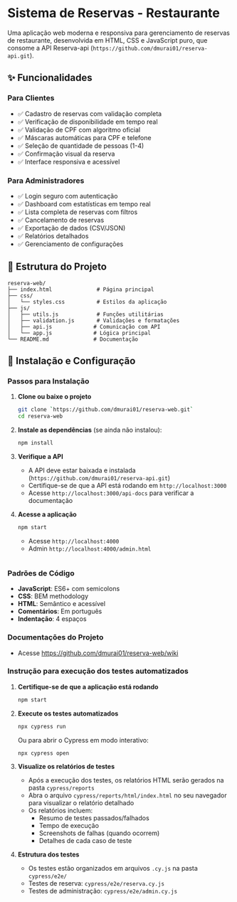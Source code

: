 # Sistema de Reservas - Restaurante
Uma aplicação web moderna e responsiva para gerenciamento de reservas de restaurante, desenvolvida em HTML, CSS e JavaScript puro, que consome a API Reserva-api (`https://github.com/dmurai01/reserva-api.git`).

## ✨ Funcionalidades
### Para Clientes
- ✅ Cadastro de reservas com validação completa
- ✅ Verificação de disponibilidade em tempo real
- ✅ Validação de CPF com algoritmo oficial
- ✅ Máscaras automáticas para CPF e telefone
- ✅ Seleção de quantidade de pessoas (1-4)
- ✅ Confirmação visual da reserva
- ✅ Interface responsiva e acessível

### Para Administradores
- ✅ Login seguro com autenticação
- ✅ Dashboard com estatísticas em tempo real
- ✅ Lista completa de reservas com filtros
- ✅ Cancelamento de reservas
- ✅ Exportação de dados (CSV/JSON)
- ✅ Relatórios detalhados
- ✅ Gerenciamento de configurações

## 📁 Estrutura do Projeto

```
reserva-web/
├── index.html              # Página principal
├── css/
│   └── styles.css          # Estilos da aplicação
├── js/
│   ├── utils.js            # Funções utilitárias
│   ├── validation.js       # Validações e formatações
│   ├── api.js             # Comunicação com API
│   └── app.js             # Lógica principal
└── README.md              # Documentação
```

## 🚀 Instalação e Configuração

### Passos para Instalação
1. **Clone ou baixe o projeto**
   ```bash
   git clone `https://github.com/dmurai01/reserva-web.git`
   cd reserva-web
   ```
2. **Instale as dependências** (se ainda não instalou):
   ```bash
   npm install
   ```

3. **Verifique a API**
   - A API deve estar baixada e instalada (`https://github.com/dmurai01/reserva-api.git`)
   - Certifique-se de que a API está rodando em `http://localhost:3000`
   - Acesse `http://localhost:3000/api-docs` para verificar a documentação

4. **Acesse a aplicação**
   ```bash
   npm start
   ```
   - Acesse `http://localhost:4000`
   - Admin `http://localhost:4000/admin.html`
   ```

### Padrões de Código
- **JavaScript**: ES6+ com semicolons
- **CSS**: BEM methodology
- **HTML**: Semântico e acessível
- **Comentários**: Em português
- **Indentação**: 4 espaços

### Documentações do Projeto
- Acesse https://github.com/dmurai01/reserva-web/wiki

### Instrução para execução dos testes automatizados

1. **Certifique-se de que a aplicação está rodando**
   ```bash
   npm start
   ```

2. **Execute os testes automatizados**
   ```bash
   npx cypress run
   ```
   Ou para abrir o Cypress em modo interativo:
   ```bash
   npx cypress open
   ```

3. **Visualize os relatórios de testes**
   - Após a execução dos testes, os relatórios HTML serão gerados na pasta `cypress/reports`
   - Abra o arquivo `cypress/reports/html/index.html` no seu navegador para visualizar o relatório detalhado
   - Os relatórios incluem:
     - Resumo de testes passados/falhados
     - Tempo de execução
     - Screenshots de falhas (quando ocorrem)
     - Detalhes de cada caso de teste

4. **Estrutura dos testes**
   - Os testes estão organizados em arquivos `.cy.js` na pasta `cypress/e2e/`
   - Testes de reserva: `cypress/e2e/reserva.cy.js`
   - Testes de administração: `cypress/e2e/admin.cy.js`
